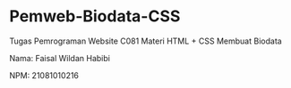 # Pemweb-Biodata-CSS
Tugas Pemrograman Website C081 Materi HTML + CSS Membuat Biodata

Nama: Faisal Wildan Habibi

NPM: 21081010216
